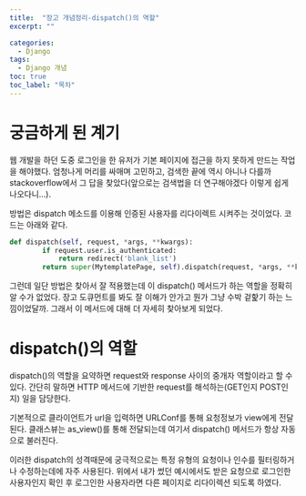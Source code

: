 ```yaml
---
title:  "장고 개념정리-dispatch()의 역할"
excerpt: ""

categories:
  - Django
tags:
  - Django 개념
toc: true
toc_label: "목차"
---
```


# 궁금하게 된 계기

웹 개발을 하던 도중 로그인을 한 유저가 기본 페이지에 접근을 하지 못하게 만드는 작업을 해야했다. 엄청나게 머리를 싸매며 고민하고, 검색한 끝에 역시 아니나 다를까 stackoverflow에서 그 답을 찾았다(앞으로는 검색법을 더 연구해야겠다 이렇게 쉽게 나오다니...).

방법은 dispatch 메소드를 이용해 인증된 사용자를 리다이렉트 시켜주는 것이었다. 코드는 아래와 같다.
```python
def dispatch(self, request, *args, **kwargs):
        if request.user.is_authenticated:
            return redirect('blank_list')
        return super(MytemplatePage, self).dispatch(request, *args, **kwargs)
```

그런데 일단 방법은 찾아서 잘 적용했는데 이 dispatch() 메서드가 하는 역할을 정확히 알 수가 없었다. 장고 도큐먼트를 봐도 잘 이해가 안가고 뭔가 그냥 수박 겉핥기 하는 느낌이었달까. 그래서 이 메서드에 대해 더 자세히 찾아보게 되었다.

# dispatch()의 역할

dispatch()의 역할을 요약하면 request와 response 사이의 중개자 역할이라고 할 수 있다. 간단히 말하면 HTTP 메서드에 기반한 request를 해석하는(GET인지 POST인지) 일을 담당한다. 

기본적으로 클라이언트가 url을 입력하면 URLConf를 통해 요청정보가 view에게 전달된다. 클래스뷰는 as_view()를 통해 전달되는데 여기서 dispatch() 메서드가 항상 자동으로 불러진다.

이러한 dispatch의 성격때문에 궁극적으로는 특정 유형의 요청이나 인수를 필터링하거나 수정하는데에 자주 사용된다. 위에서 내가 썼던 예시에서도 받은 요청으로 로그인한 사용자인지 확인 후 로그인한 사용자라면 다른 페이지로 리다이렉션 되도록 하였다. 